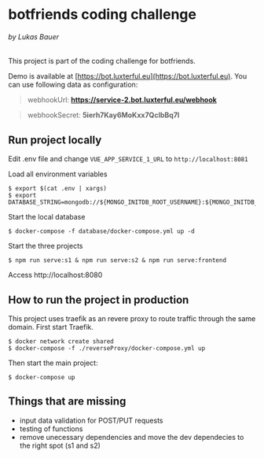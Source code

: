 # botfriends coding challenge

###### by Lukas Bauer

This project is part of the coding challenge for botfriends.

Demo is available at [https://bot.luxterful.eu](https://bot.luxterful.eu). You can use following data as configuration:

> webhookUrl: **https://service-2.bot.luxterful.eu/webhook**

> webhookSecret: **5ierh7Kay6MoKxx7QclbBq7I**

## Run project locally

Edit .env file and change `VUE_APP_SERVICE_1_URL` to `http://localhost:8081`

Load all environment variables

```
$ export $(cat .env | xargs)
$ export DATABASE_STRING=mongodb://${MONGO_INITDB_ROOT_USERNAME}:${MONGO_INITDB_ROOT_PASSWORD}@localhost:27017/
```

Start the local database

```
$ docker-compose -f database/docker-compose.yml up -d
```

Start the three projects

```
$ npm run serve:s1 & npm run serve:s2 & npm run serve:frontend
```

Access http://localhost:8080

## How to run the project in production

This project uses traefik as an revere proxy to route traffic through the same domain. First start Traefik.

```
$ docker network create shared
$ docker-compose -f ./reverseProxy/docker-compose.yml up
```

Then start the main project:

```
$ docker-compose up
```

## Things that are missing

- input data validation for POST/PUT requests
- testing of functions
- remove unecessary dependencies and move the dev dependecies to the right spot (s1 and s2)

